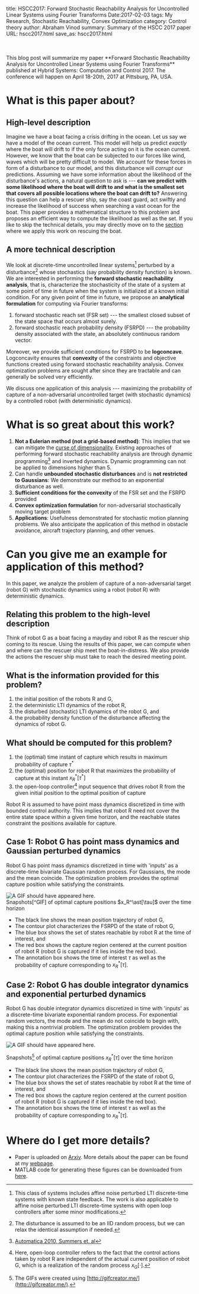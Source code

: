title: HSCC2017: Forward Stochastic Reachability Analysis for Uncontrolled Linear Systems using Fourier Transforms
Date:2017-02-03
tags: My Research, Stochastic Reachability, Convex Optimization
category: Control theory
author: Abraham Vinod
summary: Summary of the HSCC 2017 paper
URL: hscc2017.html
save_as: hscc2017.html

<br/>
<br/>
This blog post will summarize my paper **Forward Stochastic Reachability
Analysis for Uncontrolled Linear Systems using Fourier Transforms** published at
Hybrid Systems: Computation and Control 2017. The conference will happen on
April 18-20th, 2017 at Pittsburg, PA, USA.

# What is this paper about?

## High-level description

Imagine we have a boat facing a crisis drifting in the ocean. Let us say we have a model
of the ocean current. This model will help us predict *exactly* where the boat will drift
to if the only force acting on it is the ocean current. However, we know that
the boat can be subjected to our forces like wind, waves which will be pretty
difficult to model. We account for these forces in form of a disturbance to our
model, and this disturbance will *corrupt* our predictions. Assuming we have
some information about the likelihood of the disturbance's actions, a
natural question to ask is --- **can we predict with some likelihood where the
boat will drift to and what is the smallest set that covers all possible locations where
the boat can drift to?** Answering this question can help a rescuer ship, say
the coast guard, act swiftly and increase the likelihood of success when
searching a vast ocean for the boat. This paper provides a mathematical
structure to this problem and proposes an efficient way to compute the
likelihood as well as the set. If you like to skip the technical details, you
may directly move on to the [section](#application) where we apply this work on
rescuing the boat.

## A more technical description

We look at discrete-time uncontrolled linear systems[^systems] perturbed by a
disturbance[^dist] whose stochastics (say probability density function) is known. We
are interested in performing the **forward stochastic reachability analysis**, that
is, characterize the stochasticity of the state of a system at some point of
time in future when the system is initialized at a known initial condition.  For
any given point of time in future, we propose an **analytical formulation**
for computing via Fourier transforms:

1. forward stochastic reach set (FSR set) --- the smallest closed subset of the state
space that occurs almost surely.
1. forward stochastic reach probability density  (FSRPD) --- the probability density
associated with the state, an absolutely continuous random vector.

Moreover, we provide sufficient conditions for FSRPD to be **logconcave**.
Logconcavity ensures that **convexity** of the constraints and objective
functions created using forward stochastic reachability analysis. Convex
optimization problems are sought after since they are tractable and can
generally be solved very efficiently.

We discuss one application of this analysis --- maximizing the probability of
capture of a non-adversarial uncontrolled target (with stochastic dynamics) by a
controlled robot (with deterministic dynamics).

# What is so great about this work?

1. **Not a Eulerian method (not a grid-based method)**: This implies that we
can mitigate the [curse of
dimensionality](https://en.wikipedia.org/wiki/Curse_of_dimensionality). Existing
approaches of performing forward stochastic reachability analysis are through
dynamic programming[^SummersAutomatica2010] and inverted dynamics. Dynamic
programming can not be applied to dimensions higher than 5.
1. Can handle **unbounded stochastic disturbances** and is **not restricted to
Gaussians**: We demonstrate our method to an exponential disturbance as
well.
1. **Sufficient conditions for the convexity** of the FSR set and the FSRPD
provided
1. **Convex optimization formulation** for non-adversarial stochastically moving
target problem
1. **Applications**: Usefulness demonstrated for stochastic motion planning
problems. We also anticipate the application of this method in obstacle avoidance,
aircraft trajectory planning, and other venues.
<a name="application"></a>

# Can you give me an example for application of this method?

In this paper, we analyze the problem of capture of a non-adversarial target
(robot G) with stochastic dynamics using a robot (robot R) with deterministic
dynamics. 

## Relating this problem to the high-level description

Think of robot G as a boat facing a mayday and robot R as
the rescuer ship coming to its rescue. Using the results of this paper, we can
compute when and where can the rescuer ship meet the boat-in-distress. We
also provide the actions the rescuer ship must take to reach the desired meeting
point.

## What is the information provided for this problem?

1. the initial position of the robots R and G,
1. the deterministic LTI dynamics of the robot R,
1. the disturbed (stochastic) LTI dynamics of the robot G, and
1. the probability density function of the disturbance affecting the dynamics of
robot G.
<!--
--- $x_R[0]$ and $x_G[0]$
--- $ x_R[t+1]=A_R x_R[t]+B_R u_R[t]$
--- $ x_G[t+1]=A_G x_G[t]+B_G w_G[t]$
--- $w_G[t]\sim \psi_w$ 
 $\pi_{\mathrm{open}}$-->

## What should be computed for this problem?
1. the (optimal) time instant of capture which results in maximum probability of
capture $\tau^\ast$
2. the (optimal) position for robot R that maximizes the probability of capture
at this instant $x_R^\ast[\tau^\ast]$
3. the open-loop controller[^robotG] input sequence that drives robot R from the
given initial position to the optimal position of capture

Robot R is assumed to have point mass dynamics discretized in time with bounded
control authority. This implies that robot R need not cover the entire state
space within a given time horizon, and the reachable states constraint the
positions available for capture.


## Case 1: Robot G has point mass dynamics and Gaussian perturbed dynamics

Robot G has point mass dynamics discretized in time with 'inputs' as a
discrete-time bivariate Gaussian random process. For Gaussians, the mode and the
mean coincide. The optimization problem provides the optimal capture position
while satisfying the constraints.

<div class="container">
    <div class="col-md-4"></div>
    <div class="col-md-4" style="padding-left: 0px;  padding-right: 0px;">
        <img alt="A GIF should have appeared here." src="images/HSCC2017Gauss.gif" class="img-responsive">
    </div>
</div>
Snapshots[^GIF] of optimal capture positions $x_R^\ast[\tau]$ over the time horizon

* The black line shows the mean position trajectory of robot G, 
* The contour plot characterizes the FSRPD of the state of robot G, 
* The blue box shows the set of states reachable by robot R at the time of interest, and 
* The red box shows the capture region centered at the current position of robot R (robot G is captured if it lies inside the red box).
* The annotation box shows the time of interest $\tau$ as well as the probability of
capture corresponding to $x_R^\ast[\tau]$.

## Case 2: Robot G has double integrator dynamics and exponential perturbed dynamics

Robot G has double integrator dynamics discretized in time with 'inputs' as a
discrete-time bivariate exponential random process. For exponential random
vectors, the mode and the mean do not coincide to begin with, making this a
nontrivial problem. The optimization problem provides the optimal capture
position while satisfying the constraints.

<div class="container">
    <div class="col-md-4"></div>
    <div class="col-md-4" style="padding-left: 0px;  padding-right: 0px;">
        <img alt="A GIF should have appeared here." src="/images/HSCC2017Exp.gif" class="img-responsive">
    </div>
</div>

Snapshots[^GIF] of optimal capture positions $x_R^\ast[\tau]$ over the time horizon

* The black line shows the mean position trajectory of robot G, 
* The contour plot characterizes the FSRPD of the state of robot G, 
* The blue box shows the set of states reachable by robot R at the time of interest, and 
* The red box shows the capture region centered at the current position of robot R (robot G is captured if it lies inside the red box).
* The annotation box shows the time of interest $\tau$ as well as the probability of
capture corresponding to $x_R^\ast[\tau]$.

# Where do I get more details?

* Paper is uploaded on [Arxiv](https://arxiv.org/abs/1610.04550).  More details about the paper can be found at my [webpage](http://unm.edu/~abyvinod).
* MATLAB code for generating these figures can be downloaded from [here](http://unm.edu/~abyvinod/files/HSCC2017.zip).
<!--* Questions/bugs can be sent to `aby[dot]vinod[at]gmail[dot]com`. -->

[^systems]: This class of systems includes affine noise perturbed LTI
discrete-time systems with known state feedback. The work is also applicable to
affine noise perturbed LTI discrete-time systems with open loop controllers
after some minor modifications.
[^dist]: The disturbance is assumed to be an IID random process, but we can
relax the identical assumption if needed.
[^SummersAutomatica2010]: [Automatica 2010, Summers et.
al](http://linkinghub.elsevier.com/retrieve/pii/S0005109810003547)
[^robotG]: Here, open-loop controller refers to the fact that the control
actions taken by robot R are independent of the actual current position of robot
G, which is a realization of the random process $x_G[\cdot]$.
[^GIF]: The GIFs were created using
[http://gifcreator.me/](http://gifcreator.me/).

